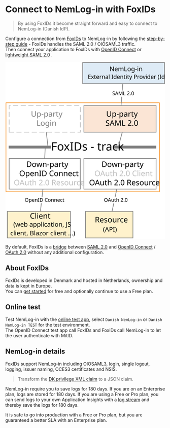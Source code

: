 # Connect to NemLog-in with FoxIDs

> By using FoxIDs it become straight forward and easy to connect to NemLog-in (Danish IdP).

Configure a connection from [FoxIDs](https://www.foxids.com) to NemLog-in by following the [step-by-step guide](up-party-howto-saml-2.0-nemlogin.md) - FoxIDs handles the SAML 2.0 / OIOSAML3 traffic.  
Then connect your application to FoxIDs with [OpenID Connect](down-party-oidc.md) or [lightweight SAML 2.0](down-party-saml-2.0.md) .

![Connect to NemLog-in](images/how-to-nemlogin.svg)

By default, FoxIDs is a [bridge](bridge.md) between [SAML 2.0](saml-2.0.md) and [OpenID Connect](oidc.md) / [OAuth 2.0](oauth-2.0.md) without any additional configuration. 

## About FoxIDs
FoxIDs is developed in Denmark and hosted in Netherlands, ownership and data is kept in Europe.  
You can [get started](https://www.foxids.com/action/createtenant) for free and optionally continue to use a Free plan.

## Online test
Test NemLog-in with the <a href="https://aspnetcoreoidcallupsample.itfoxtec.com/auth/login" target="_blank">online test app</a>, select `Danish NemLog-in` or `Danish NemLog-in TEST` for the test environment.  
The OpenID Connect test app call FoxIDs and FoxIDs call NemLog-in to let the user authenticate with MitID.

## NemLog-in details
FoxIDs support NemLog-in including OIOSAML3, login, single logout, logging, issuer naming, OCES3 certificates and NSIS.

> Transform the [DK privilege XML claim](claim-transform-dk-privilege.md) to a JSON claim.

NemLog-in require you to save logs for 180 days. If you are on an Enterprise plan, logs are stored for 180 days. If you are using a Free or Pro plan, you can send logs to your own Application Insights with a [log stream](logging.md#log-stream) and thereby save the logs for 180 days.

It is safe to go into production with a Free or Pro plan, but you are guaranteed a better SLA with an Enterprise plan.